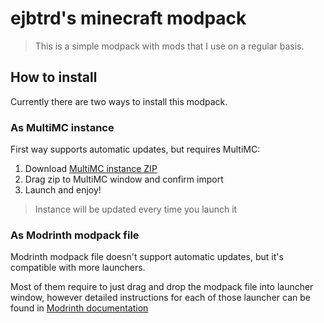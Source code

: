 # ejbtrd's minecraft modpack

> This is a simple modpack with mods that I use on a regular basis.

## How to install

Currently there are two ways to install this modpack.

### As MultiMC instance

First way supports automatic updates, but requires MultiMC:

1. Download [MultiMC instance ZIP](https://github.com/ejbtrd/ejbtrdmcpack/raw/main/ejbtrdmcpack.zip)
2. Drag zip to MultiMC window and confirm import
3. Launch and enjoy! 

> Instance will be updated every time you launch it

### As Modrinth modpack file

Modrinth modpack file doesn't support automatic updates, but it's compatible with more launchers.

Most of them require to just drag and drop the modpack file into launcher window, however detailed instructions for each of those launcher can be found in [Modrinth documentation](https://docs.modrinth.com/docs/modpacks/playing_modpacks/)